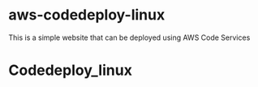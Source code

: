 # aws-codedeploy-linux
This is a simple website that can be deployed using AWS Code Services
# Codedeploy_linux
